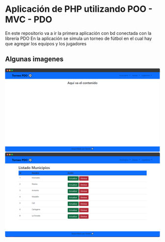 # Aplicación de PHP utilizando POO - MVC - PDO

En este repositorio va a ir la primera aplicación con bd conectada con la librería PDO
En la aplicación se simula un torneo de fútbol en el cual hay que agregar los equipos y los jugadores

## Algunas imagenes

![First screen!](images/First_screen.png)
![First screen!](images/Second_screen.png)
